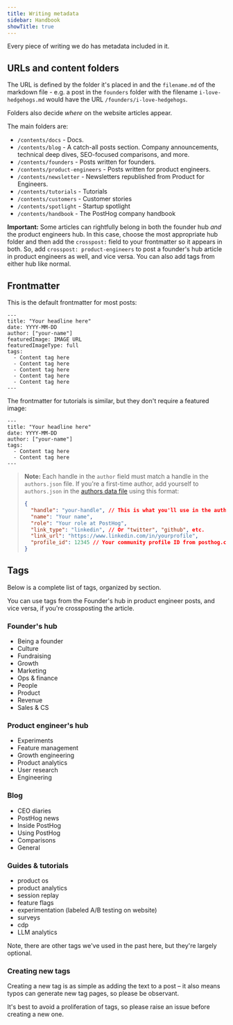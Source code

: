 ```yaml
---
title: Writing metadata
sidebar: Handbook
showTitle: true
---
```


Every piece of writing we do has metadata included in it.

## URLs and content folders

The URL is defined by the folder it's placed in and the `filename.md` of the markdown file - e.g. a post in the `founders` folder with the filename `i-love-hedgehogs.md` would have the URL `/founders/i-love-hedgehogs`.

Folders also decide _where_ on the website articles appear.

The main folders are:

- `/contents/docs` - Docs.
- `/contents/blog` - A catch-all posts section. Company announcements, technical deep dives, SEO-focused comparisons, and more.
- `/contents/founders` - Posts written for founders.
- `/contents/product-engineers` - Posts written for product engineers.
- `/contents/newsletter` - Newsletters republished from Product for Engineers.
- `/contents/tutorials` - Tutorials
- `/contents/customers` - Customer stories
- `/contents/spotlight` - Startup spotlight
- `/contents/handbook` - The PostHog company handbook

**Important:** Some articles can rightfully belong in both the founder hub _and_ the product engineers hub. In this case, choose the most appropriate hub folder and then add the `crosspost:` field to your frontmatter so it appears in both. So, add `crosspost: product-engineers` to post a founder's hub article in product engineers as well, and vice versa. You can also add tags from either hub like normal.

## Frontmatter


This is the default frontmatter for most posts:

```
---
title: "Your headline here"
date: YYYY-MM-DD
author: ["your-name"]
featuredImage: IMAGE URL
featuredImageType: full
tags:
  - Content tag here
  - Content tag here
  - Content tag here
  - Content tag here
  - Content tag here
---
```

The frontmatter for tutorials is similar, but they don't require a featured image:

```
---
title: "Your headline here"
date: YYYY-MM-DD
author: ["your-name"]
tags:
  - Content tag here
  - Content tag here
---
```

> **Note:** Each handle in the `author` field must match a handle in the `authors.json` file. If you're a first-time author, add yourself to `authors.json` in the [authors data file](https://github.com/PostHog/posthog.com/blob/master/src/data/authors.json) using this format:
> ```json
> {
>   "handle": "your-handle", // This is what you'll use in the author field
>   "name": "Your name",
>   "role": "Your role at PostHog",
>   "link_type": "linkedin", // Or "twitter", "github", etc.
>   "link_url": "https://www.linkedin.com/in/yourprofile",
>   "profile_id": 12345 // Your community profile ID from posthog.com/community/profiles/[ID]
> }
> ```

## Tags

Below is a complete list of tags, organized by section. 

You can use tags from the Founder's hub in product engineer posts, and vice versa, if you're crossposting the article.

### Founder's hub

- Being a founder
- Culture
- Fundraising
- Growth
- Marketing
- Ops & finance
- People
- Product
- Revenue
- Sales & CS

### Product engineer's hub

- Experiments
- Feature management
- Growth engineering
- Product analytics
- User research
- Engineering

### Blog

- CEO diaries
- PostHog news
- Inside PostHog
- Using PostHog
- Comparisons
- General

### Guides & tutorials

- product os
- product analytics
- session replay
- feature flags
- experimentation (labeled A/B testing on website)
- surveys
- cdp
- LLM analytics

Note, there are other tags we've used in the past here, but they're largely optional.

### Creating new tags

Creating a new tag is as simple as adding the text to a post – it also means typos can generate new tag pages, so please be observant.

It's best to avoid a proliferation of tags, so please raise an issue before creating a new one.
